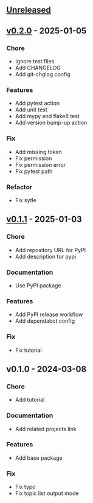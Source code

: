 <a name="unreleased"></a>
## [Unreleased]


<a name="v0.2.0"></a>
## [v0.2.0] - 2025-01-05
### Chore
- Ignore test files
- Add CHANGELOG
- Add git-chglog config

### Features
- Add pytest action
- Add unit test
- Add mypy and flake8 test
- Add version bump-up action

### Fix
- Add missing token
- Fix permission
- Fix permission error
- Fix pytest path

### Refactor
- Fix sytle


[Unreleased]: https://github.com/Tiryoh/mcap-to-mp4/compare/v0.2.0...HEAD
[v0.2.0]: https://github.com/Tiryoh/mcap-to-mp4/compare/v0.1.1...v0.2.0


<a name="v0.1.1"></a>
## [v0.1.1] - 2025-01-03
### Chore
- Add repository URL for PyPI
- Add description for pypi

### Documentation
- Use PyPI package

### Features
- Add PyPI release workflow
- Add dependabot config

### Fix
- Fix tutorial


<a name="v0.1.0"></a>
## v0.1.0 - 2024-03-08
### Chore
- Add tutorial

### Documentation
- Add related projects link

### Features
- Add base package

### Fix
- Fix typo
- Fix topic list output mode


[v0.1.1]: https://github.com/Tiryoh/mcap-to-mp4/compare/v0.1.0...v0.1.1
